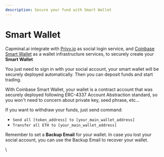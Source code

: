 ```yaml
---
description: Secure your fund with Smart Wallet
---
```


# Smart Wallet

Capminal.ai integrate with [Privy.io](https://www.privy.io/) as social login service, and [Coinbase Smart Wallet](https://www.coinbase.com/wallet/smart-wallet) as a wallet infrastructure services, to securely create your **Smart Wallet**

You just need to sign in with your social account, your smart wallet will be securely deployed automatically. Then you can deposit funds and start trading.

With Coinbase Smart Wallet, your wallet is a contract account that was securely deployed following ERC-4337 Account Abstraction standard, so you won't need to concern about private key, seed phrase, etc...

If you want to withdraw your funds, just send command:

* `Send all [token_address] to [your_main_wallet_address]`
* `Transfer all ETH to [your_main_wallet_address]`

Remember to set a **Backup Email** for your wallet. In case you lost your social account, you can use the Backup Email to recover your wallet.

\




